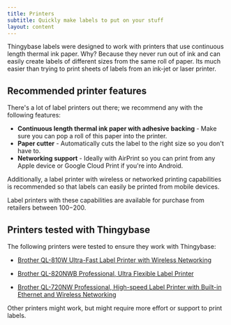 ```yaml
---
title: Printers
subtitle: Quickly make labels to put on your stuff
layout: content
---
```


Thingybase labels were designed to work with printers that use continuous length thermal ink paper. Why? Because they never run out of ink and can easily create labels of different sizes from the same roll of paper. Its much easier than trying to print sheets of labels from an ink-jet or laser printer.

## Recommended printer features

There's a lot of label printers out there; we recommend any with the following features:

* **Continuous length thermal ink paper with adhesive backing** - Make sure you can pop a roll of this paper into the printer.
* **Paper cutter** - Automatically cuts the label to the right size so you don't have to.
* **Networking support** - Ideally with AirPrint so you can print from any Apple device or Google Cloud Print if you're into Android.

Additionally, a label printer with wireless or networked printing capabilities is recommended so that labels can easily be printed from mobile devices.

Label printers with these capabilities are available for purchase from retailers between $100-$200.

## Printers tested with Thingybase

The following printers were tested to ensure they work with Thingybase:

* [Brother QL-810W Ultra-Fast Label Printer with Wireless Networking
](https://www.amazon.com/Brother-QL-810W-Ultra-Fast-Wireless-Networking/dp/B01MTWGMRR/)

* [Brother QL-820NWB Professional, Ultra Flexible Label Printer](https://www.amazon.com/Brother-QL-820NWB-Professional-Flexible-Connectivity/dp/B01MTYE0X6/)

* [Brother QL-720NW Professional, High-speed Label Printer with Built-in Ethernet and Wireless Networking](https://www.amazon.com/BRTQL720NW-Brother-QL-720NW-Thermal-Monochrome/dp/B00PZ8Z7S2/)

Other printers might work, but might require more effort or support to print labels.